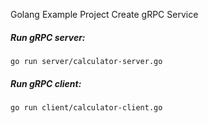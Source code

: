 Golang Example Project Create gRPC Service

##### Run gRPC server:
```
go run server/calculator-server.go
```
##### Run gRPC client:
```
go run client/calculator-client.go
```
